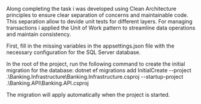 Along completing the task i was developed using Clean Architecture principles to ensure clear separation of concerns and maintainable code.
This separation allow to devide unit tests for different layers. For managing transactions i applied the Unit of Work pattern to streamline data operations and maintain consistency.



First, fill in the missing variables in the appsettings.json file with the necessary configuration for the SQL Server database.

In the root of the project, run the following command to create the initial migration for the database:
dotnet ef migrations add InitialCreate --project .\Banking.Infrastructure\Banking.Infrastructure.csproj --startup-project .\Banking.API\Banking.API.csproj

The migration will apply automatically when the project is started.
